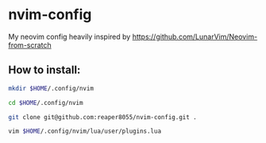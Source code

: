 # nvim-config
My neovim config heavily inspired by https://github.com/LunarVim/Neovim-from-scratch

## How to install:

```sh
mkdir $HOME/.config/nvim
```

```sh
cd $HOME/.config/nvim
```

```sh
git clone git@github.com:reaper8055/nvim-config.git .
```

```sh
vim $HOME/.config/nvim/lua/user/plugins.lua
```
